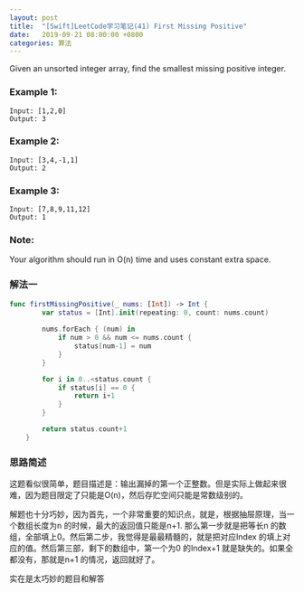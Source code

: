 ```yaml
---
layout: post
title:  "[Swift]LeetCode学习笔记(41) First Missing Positive"
date:   2019-09-21 08:00:00 +0800
categories: 算法
---
```


Given an unsorted integer array, find the smallest missing positive integer.

### Example 1:

```
Input: [1,2,0]
Output: 3
```

### Example 2:

```
Input: [3,4,-1,1]
Output: 2
```

### Example 3:

```
Input: [7,8,9,11,12]
Output: 1
```

### Note:

Your algorithm should run in O(n) time and uses constant extra space.


### 解法一

```swift
func firstMissingPositive(_ nums: [Int]) -> Int {
        var status = [Int].init(repeating: 0, count: nums.count)
    
        nums.forEach { (num) in
            if num > 0 && num <= nums.count {
                status[num-1] = num
            }
        }

        for i in 0..<status.count {
            if status[i] == 0 {
                return i+1
            }
        }

        return status.count+1
    }
```

### 思路简述

这题看似很简单，题目描述是：输出漏掉的第一个正整数。但是实际上做起来很难，因为题目限定了只能是O(n)，然后存贮空间只能是常数级别的。

解题也十分巧妙，因为首先，一个非常重要的知识点，就是，根据抽屉原理，当一个数组长度为n 的时候，最大的返回值只能是n+1. 那么第一步就是把等长n 的数组，全部填上0。然后第二步，我觉得是最最精髓的，就是把对应Index 的填上对应的值。然后第三部，剩下的数组中，第一个为0 的Index+1 就是缺失的。如果全都没有，那就是n+1 的情况，返回就好了。

实在是太巧妙的题目和解答

